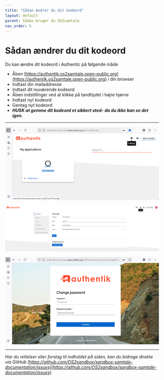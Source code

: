 ```yaml
---
title: "Sådan ændrer du dit kodeord"
layout: default
parent: Sådan bruger du OS2samtale  
nav_order: 5
---
```


# **Sådan ændrer du dit kodeord**

Du kan ændre dit kodeord i Authentic på følgende måde
- Åben [https://authentik.os2samtale.open-public.org](https://authentik.os2samtale.open-public.org) i din browser
- Indtast din mailaddresse
- Indtast dit nuværende kodeord
- Åben indstillinger ved at klikke på tandhjulet i højre hjørne
- Indtast nyt kodeord 
- Gentag nyt kodeord
- __*HUSK at gemme dit kodeord et sikkert sted- da du ikke kan se det igen.*__


***

![Skift Kodeord][settings]




![Åben Indstillinger][changePW1]



![Åben Indstillinger][changePW2]


[settings]: /assets/authentic_settings.png
[changepw1]: /assets/skift_PW.png/
[changePW2]: /assets/Change_PW2.png/

***

*Har du rettelser eller forslag til indholdet på siden, kan du bidrage direkte via GitHub [https://github.com/OS2sandbox/sandbox-samtale-documentation/issues](https://github.com/OS2sandbox/sandbox-samtale-documentation/issues)*